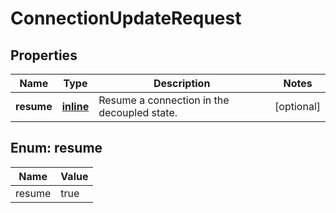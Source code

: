 
# ConnectionUpdateRequest

## Properties
Name | Type | Description | Notes
------------ | ------------- | ------------- | -------------
**resume** | [**inline**](#Resume) | Resume a connection in the decoupled state. |  [optional]


<a id="Resume"></a>
## Enum: resume
Name | Value
---- | -----
resume | true



